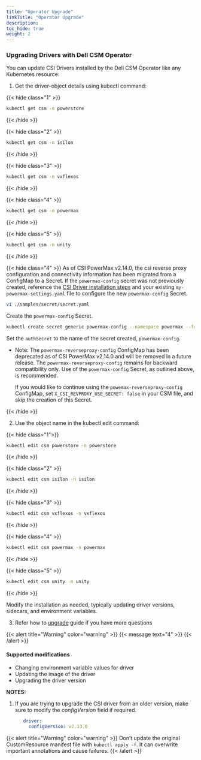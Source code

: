 ```yaml
---
title: "Operator Upgrade"
linkTitle: "Operator Upgrade"
description: 
toc_hide: true 
weight: 2
--- 
```

### Upgrading Drivers with Dell CSM Operator

You can update CSI Drivers installed by the Dell CSM Operator like any Kubernetes resource:

1. </b>Get the driver-object details using kubectl command:</b></br> 

{{< hide class="1" >}}
```bash
kubectl get csm -n powerstore
```
{{< /hide >}} 

{{< hide class="2" >}}
```bash
kubectl get csm -n isilon 
``` 
{{< /hide  >}} 

{{< hide class="3" >}}
```bash
kubectl get csm -n vxflexos
``` 
{{< /hide >}} 

{{< hide class="4" >}}
```bash
kubectl get csm -n powermax
``` 
{{< /hide >}} 

{{< hide class="5" >}}
```bash
kubectl get csm -n unity
```
{{< /hide >}} 

{{< hide class="4" >}}
   As of CSI PowerMax v2.14.0, the csi reverse proxy configuration and connectivity information has been migrated from a ConfigMap to a Secret. If the `powermax-config` secret was not previously created, reference the [CSI Driver installation steps](../../../../installation/kubernetes/powermax/csmoperator/#install-driver) and your existing `my-powermax-settings.yaml` file to configure the new `powermax-config` Secret.

   ```bash
   vi ./samples/secret/secret.yaml
   ```

   Create the `powermax-config` Secret.

   ```bash
   kubectl create secret generic powermax-config --namespace powermax --from-file=config=samples/secret/secret.yaml
   ```

   Set the `authSecret` to the name of the secret created, `powermax-config`.

- Note: The `powermax-reverseproxy-config` ConfigMap has been deprecated as of CSI PowerMax v2.14.0 and will be removed in a future release.
  The `powermax-reverseproxy-config` remains for backward compatibility only. Use of the `powermax-config` Secret, as outlined above, is recommended.
  
  If you would like to continue using the `powemax-reverseproxy-config` ConfigMap, set `X_CSI_REVPROXY_USE_SECRET: false` in your CSM file, and skip the creation of this Secret.

{{< /hide >}} 

2. Use the object name in the kubectl edit command: </br>

{{< hide class="1">}}
```bash
kubectl edit csm powerstore -n powerstore
``` 
{{< /hide >}}  

{{< hide class="2" >}}
```bash
kubectl edit csm isilon -n isilon
```
{{< /hide >}} 

{{< hide class="3" >}}
```bash
kubectl edit csm vxflexos -n vxflexos
```
{{< /hide >}} 

{{< hide class="4" >}}
```bash
kubectl edit csm powermax -n powermax
```
{{< /hide >}}  

{{< hide class="5" >}}
```bash
kubectl edit csm unity -n unity
```
{{< /hide >}} 

Modify the installation as needed, typically updating driver versions, sidecars, and environment variables.

3. Refer how to [upgrade](https://infohub.delltechnologies.com/en-us/p/best-practices-for-deployment-and-life-cycle-management-of-dell-csm-modules-1/#:~:text=Upgrades%20with%20Operator) guide if you have more questions </br>

{{< alert title="Warning" color="warning" >}}
 <span><span/>{{< message text="4" >}}
{{< /alert >}}

#### Supported modifications

* Changing environment variable values for driver
* Updating the image of the driver
* Upgrading the driver version

**NOTES:**
1. If you are trying to upgrade the CSI driver from an older version, make sure to modify the _configVersion_ field if required.
   ```yaml
      driver:
        configVersion: v2.13.0
   ```
{{< alert title="Warning" color="warning" >}}
Don’t update the original CustomResource manifest file with `kubectl apply -f`. It can overwrite important annotations and cause failures.
{{< /alert >}}

